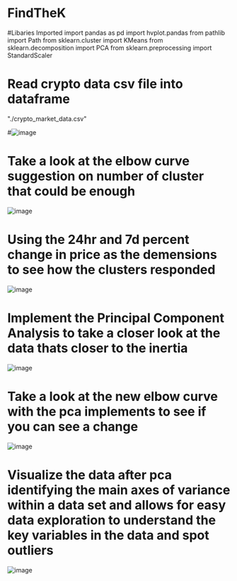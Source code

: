 # FindTheK

#Libaries Imported
import pandas as pd
import hvplot.pandas
from pathlib import Path
from sklearn.cluster import KMeans
from sklearn.decomposition import PCA
from sklearn.preprocessing import StandardScaler

# Read crypto data csv file into dataframe
"./crypto_market_data.csv"

#![image](https://user-images.githubusercontent.com/106267420/183801688-a6051bb3-442f-4730-9e83-c29c1cdc9167.png)


# Take a look at the elbow curve suggestion on number of cluster that could be enough
![image](https://user-images.githubusercontent.com/106267420/183801775-12e6f4bf-6abf-4037-beed-7402d9c76307.png)


# Using the 24hr and 7d percent change in price as the demensions to see how the clusters responded
![image](https://user-images.githubusercontent.com/106267420/183802548-5eb8532b-2d83-47d6-8093-845c706042da.png)



# Implement the Principal Component Analysis to take a closer look at the data thats closer to the inertia
![image](https://user-images.githubusercontent.com/106267420/183802284-ea868aab-8984-4b06-848e-63d50b47fd8d.png)

# Take a look at the new elbow curve with the pca implements to see if you can see a change
![image](https://user-images.githubusercontent.com/106267420/183802968-9dc4de63-cd4f-44bc-9c21-9888e8854652.png)


# Visualize the data after pca identifying the main axes of variance within a data set and allows for easy data exploration to understand the key variables in the data and spot outliers
![image](https://user-images.githubusercontent.com/106267420/183804734-cbef74b3-3d53-487f-b30b-657b42dfaeb7.png)

